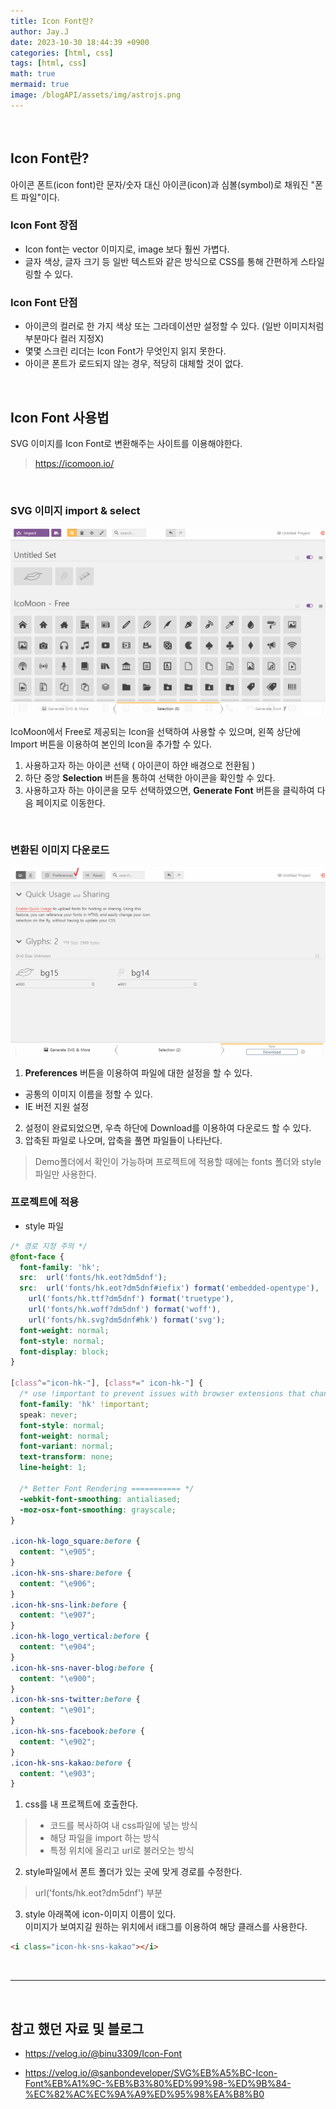 ```yaml
---
title: Icon Font란?
author: Jay.J
date: 2023-10-30 18:44:39 +0900
categories: [html, css]
tags: [html, css]
math: true
mermaid: true
image: /blogAPI/assets/img/astrojs.png
---
```


<br>

## Icon Font란?
아이콘 폰트(icon font)란 문자/숫자 대신 아이콘(icon)과 심볼(symbol)로 채워진 "폰트 파일"이다.

### Icon Font 장점
- Icon font는 vector 이미지로, image 보다 훨씬 가볍다.
- 글자 색상, 글자 크기 등 일반 텍스트와 같은 방식으로 CSS를 통해 간편하게 스타일링할 수 있다.

### Icon Font 단점
- 아이콘의 컬러로 한 가지 색상 또는 그라데이션만 설정할 수 있다. (일반 이미지처럼 부분마다 컬러 지정X)
- 몇몇 스크린 리더는 Icon Font가 무엇인지 읽지 못한다.
- 아이콘 폰트가 로드되지 않는 경우, 적당히 대체할 것이 없다.

<br />

## Icon Font 사용법
SVG 이미지를 Icon Font로 변환해주는 사이트를 이용해야한다.
> <a href="https://icomoon.io/app/#/select" target="_blank">https://icomoon.io/</a>

<br />

### SVG 이미지 import & select
<img src="../assets/img/html/iconFont.png" alt="">

IcoMoon에서 Free로 제공되는 Icon을 선택하여 사용할 수 있으며, 왼쪽 상단에 Import 버튼을 이용하여 본인의 Icon을 추가할 수 있다.

1. 사용하고자 하는 아이콘 선택 ( 아이콘이 하얀 배경으로 전환됨 )
2. 하단 중앙 <b>Selection</b> 버튼을 통하여 선택한 아이콘을 확인할 수 있다.
3. 사용하고자 하는 아이콘을 모두 선택하였으면, <b>Generate Font</b> 버튼을 클릭하여 다음 페이지로 이동한다.

<br />

### 변환된 이미지 다운로드
<img src="../assets/img/html/iconFont2.png" alt="">

1. <b>Preferences</b> 버튼을 이용하여 파일에 대한 설정을 할 수 있다.
- 공통의 이미지 이름을 정할 수 있다.
- IE 버전 지원 설정
2. 설정이 완료되었으면, 우측 하단에 Download를 이용하여 다운로드 할 수 있다.
3. 압축된 파일로 나오며, 압축을 풀면 파일들이 나타난다.
> Demo폴더에서 확인이 가능하며 프로젝트에 적용할 때에는 fonts 폴더와 style 파일만 사용한다.

### 프로젝트에 적용

- style 파일
```css
/* 경로 지정 주의 */
@font-face {
  font-family: 'hk';
  src:  url('fonts/hk.eot?dm5dnf');
  src:  url('fonts/hk.eot?dm5dnf#iefix') format('embedded-opentype'),
    url('fonts/hk.ttf?dm5dnf') format('truetype'),
    url('fonts/hk.woff?dm5dnf') format('woff'),
    url('fonts/hk.svg?dm5dnf#hk') format('svg');
  font-weight: normal;
  font-style: normal;
  font-display: block;
}

[class^="icon-hk-"], [class*=" icon-hk-"] {
  /* use !important to prevent issues with browser extensions that change fonts */
  font-family: 'hk' !important;
  speak: never;
  font-style: normal;
  font-weight: normal;
  font-variant: normal;
  text-transform: none;
  line-height: 1;

  /* Better Font Rendering =========== */
  -webkit-font-smoothing: antialiased;
  -moz-osx-font-smoothing: grayscale;
}

.icon-hk-logo_square:before {
  content: "\e905";
}
.icon-hk-sns-share:before {
  content: "\e906";
}
.icon-hk-sns-link:before {
  content: "\e907";
}
.icon-hk-logo_vertical:before {
  content: "\e904";
}
.icon-hk-sns-naver-blog:before {
  content: "\e900";
}
.icon-hk-sns-twitter:before {
  content: "\e901";
}
.icon-hk-sns-facebook:before {
  content: "\e902";
}
.icon-hk-sns-kakao:before {
  content: "\e903";
}
```

1. css를 내 프로젝트에 호출한다.
> - 코드를 복사하여 내 css파일에 넣는 방식
> - 해당 파일을 import 하는 방식
> - 특정 위치에 올리고 url로 불러오는 방식

2. style파일에서 폰트 폴더가 있는 곳에 맞게 경로를 수정한다.
> url('fonts/hk.eot?dm5dnf') 부분

3. style 아래쪽에 icon-이미지 이름이 있다.<br>
이미지가 보여지길 원하는 위치에서 i태그를 이용하여 해당 클래스를 사용한다.

```html
<i class="icon-hk-sns-kakao"></i>
```

<br>
<hr>
<br>

<!-- 
### Astro를 사용한 프로젝트
- <a href="https://interactive.hankookilbo.com/v/dementia/" target="_blank">https://interactive.hankookilbo.com/v/dementia/</a>
- <a href="https://interactive.hankookilbo.com/v/sewol/" target="_blank">https://interactive.hankookilbo.com/v/sewol/</a>-->

## 참고 했던 자료 및 블로그
- <a href="https://velog.io/@binu3309/Icon-Font" target="_blank">https://velog.io/@binu3309/Icon-Font</a>

- <a href="https://velog.io/@sanbondeveloper/SVG%EB%A5%BC-Icon-Font%EB%A1%9C-%EB%B3%80%ED%99%98-%ED%9B%84-%EC%82%AC%EC%9A%A9%ED%95%98%EA%B8%B0" target="_blank">https://velog.io/@sanbondeveloper/SVG%EB%A5%BC-Icon-Font%EB%A1%9C-%EB%B3%80%ED%99%98-%ED%9B%84-%EC%82%AC%EC%9A%A9%ED%95%98%EA%B8%B0</a>
